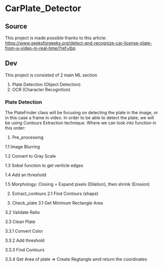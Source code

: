 # CarPlate_Detector
## Source
This project is made possible thanks to this article: https://www.geeksforgeeks.org/detect-and-recognize-car-license-plate-from-a-video-in-real-time/?ref=lbp

## Dev

This project is consisted of 2 main ML section
1. Plate Detection (Object Detection)
2. OCR (Character Recognition)

### Plate Detection
The PlateFinder class will be focusing on detecting the plate in the image, or in this case a frame in video. In order to be able to detect the plate, we will be using Contours Extraction technique.
Where we can look into function in this order:
1. Pre_processing

1.1 Image Blurring

1.2 Convert to Gray Scale

1.3 Sobel function to get verticle edges

1.4 Add an threshold

1.5 Morphology: Closing = Expand pixels (Dilation), then shrink (Erosion)

2. Extract_contours
2.1 Find Contours (shape)

3. Check_plate
3.1 Get Minimum Rectangle Area

3.2 Validate Ratio

3.3 Clean Plate

  3.3.1 Convert Color

  3.3.2 Add threshold

  3.3.3 Find Contours
  
  3.3.4 Get Area of plate => Create Regtangle amd return the coordinates